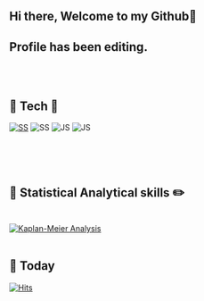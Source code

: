 ## Hi there, Welcome to my Github👋
## Profile has been editing.

<Br>
<br>



<!--
**sshim4/sshim4** is a ✨ _special_ ✨ repository because its `README.md` (this file) appears on your GitHub profile.

Here are some ideas to get you started:

- 🔭 I’m currently working on ...
- 🌱 I’m currently learning ...
- 👯 I’m looking to collaborate on ...
- 🤔 I’m looking for help with ...
- 💬 Ask me about ...
- 📫 How to reach me: ...
- 😄 Pronouns: ...
- ⚡ Fun fact: ...
-->

## :sparkling_heart: Tech :sparkling_heart:

[![SS](https://img.shields.io/badge/RStudio-276DC3?style=flat-square&logo=R&logoColor=white)](https://github.com/sshim4/Survival-Analysis/blob/main/Applied%20Survival%20Analysis%20Using%20R_4.%20Nonparametric%20Comparison%20of%20Survival%20Distributions.ipynb) ![SS](https://img.shields.io/badge/Python-3776AB?style=flat-square&logo=Python&logoColor=white) ![JS](https://img.shields.io/badge/Latex-008080?style=flat-square&logo=Latex&logoColor=black) ![JS](https://img.shields.io/badge/JupyterNotebook-F37626?style=flat-square&logo=Jupyter&logoColor=white)
  
<br>
<br>
<br>
  
## :school: Statistical Analytical skills :pencil2:
<br>[![Kaplan-Meier Analysis](Color=white)](https://github.com/sshim4/Survival-Analysis/blob/main/Applied%20Survival%20Analysis%20Using%20R_4.%20Nonparametric%20Comparison%20of%20Survival%20Distributions.ipynb)
<br>
<br>
  
## :bus: Today
[![Hits](https://hits.seeyoufarm.com/api/count/incr/badge.svg?url=https%3A%2F%2Fgithub.com%2Fsshim4&count_bg=%23BCE79B&title_bg=%230F00BA&icon=&icon_color=%237A1414&title=hits&edge_flat=false)](https://hits.seeyoufarm.com)
